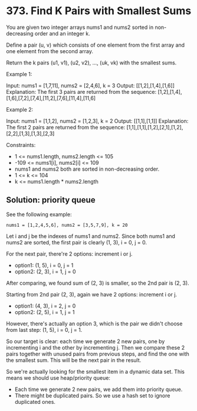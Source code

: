 # 373. Find K Pairs with Smallest Sums
You are given two integer arrays nums1 and nums2 sorted in non-decreasing order and an integer k.

Define a pair (u, v) which consists of one element from the first array and one element from the second array.

Return the k pairs (u1, v1), (u2, v2), ..., (uk, vk) with the smallest sums.

Example 1:

Input: nums1 = [1,7,11], nums2 = [2,4,6], k = 3
Output: [[1,2],[1,4],[1,6]]
Explanation: The first 3 pairs are returned from the sequence: [1,2],[1,4],[1,6],[7,2],[7,4],[11,2],[7,6],[11,4],[11,6]

Example 2:

Input: nums1 = [1,1,2], nums2 = [1,2,3], k = 2
Output: [[1,1],[1,1]]
Explanation: The first 2 pairs are returned from the sequence: [1,1],[1,1],[1,2],[2,1],[1,2],[2,2],[1,3],[1,3],[2,3]

Constraints:

* 1 <= nums1.length, nums2.length <= 105
* -109 <= nums1[i], nums2[i] <= 109
* nums1 and nums2 both are sorted in non-decreasing order.
* 1 <= k <= 104
* k <= nums1.length * nums2.length

## Solution: priority queue
See the following example:

    nums1 = [1,2,4,5,6], nums2 = [3,5,7,9], k = 20

Let i and j be the indexes of nums1 and nums2. Since both nums1 and nums2 are sorted, the first pair is clearly (1, 3), i = 0, j = 0.

For the next pair, there're 2 options: increment i or j.

* option1: (1, 5), i = 0, j = 1
* option2: (2, 3), i = 1, j = 0

After comparing, we found sum of (2, 3) is smaller, so the 2nd pair is (2, 3).

Starting from 2nd pair (2, 3), again we have 2 options: increment i or j.

* option1: (4, 3), i = 2, j = 0
* option2: (2, 5), i = 1, j = 1

However, there's actually an option 3, which is the pair we didn't choose from last step: (1, 5), i = 0, j = 1.

So our target is clear: each time we generate 2 new pairs, one by incrementing i and the other by incrementing j. Then we compare these 2 pairs together with unused pairs from previous steps, and find the one with the smallest sum. This will be the next pair in the result.

So we're actually looking for the smallest item in a dynamic data set. This means we should use heap/priority queue:

* Each time we generate 2 new pairs, we add them into priority queue.
* There might be duplicated pairs. So we use a hash set to ignore duplicated ones.
